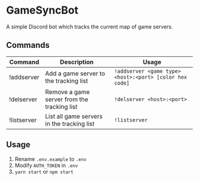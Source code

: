 # GameSyncBot
A simple Discord bot which tracks the current map of game servers.

## Commands
| Command     | Description                                 | Usage                                                 |
|-------------|---------------------------------------------|-------------------------------------------------------|
| !addserver  | Add a game server to the tracking list      | `!addserver <game type> <host>:<port> [color hex code]` |
| !delserver  | Remove a game server from the tracking list | `!delserver <host>:<port>`                              |
| !listserver | List all game servers in the tracking list  | `!listserver`                                           |

## Usage
1. Rename `.env.example` to `.env`
2. Modify `AUTH_TOKEN` in `.env`
3. `yarn start` or `npm start`
